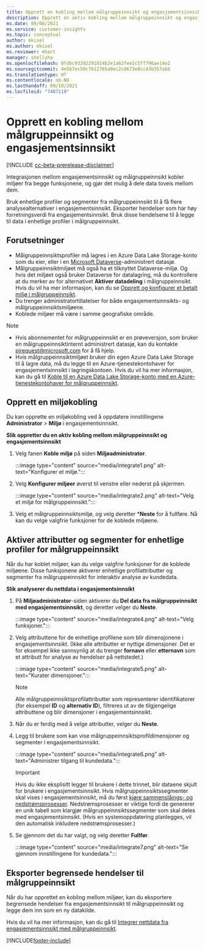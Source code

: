 ```yaml
---
title: Opprett en kobling mellom målgruppeinnsikt og engasjementsinnsikt
description: Opprett en aktiv kobling mellom målgruppeinnsikt og engasjementsinnsikt for å muliggjøre toveis deling av data.
ms.date: 09/08/2021
ms.service: customer-insights
ms.topic: conceptual
author: mkisel
ms.author: mkisel
ms.reviewer: mhart
manager: shellyha
ms.openlocfilehash: 0fdbc93292291814b2e1a62fee2c5ff796ae14e2
ms.sourcegitcommit: 4e5b7ec50c7612765a9ec2c8673e0cc43b357abb
ms.translationtype: HT
ms.contentlocale: nb-NO
ms.lasthandoff: 09/10/2021
ms.locfileid: "7487119"
---
```

# <a name="create-a-link-between-audience-insights-and-engagement-insights"></a>Opprett en kobling mellom målgruppeinnsikt og engasjementsinnsikt

[!INCLUDE [cc-beta-prerelease-disclaimer](includes/cc-beta-prerelease-disclaimer.md)]

Integrasjonen mellom engasjementsinnsikt og målgruppeinnsikt kobler miljøer fra begge funksjonene, og gjør det mulig å dele data toveis mellom dem.

Bruk enhetlige profiler og segmenter fra målgruppeinnsikt til å få flere analysealternativer i engasjementsinnsikt. Eksporter hendelser som har høy forretningsverdi fra engasjementsinnsikt. Bruk disse hendelsene til å legge til data i enhetlige profiler i målgruppeinnsikt.

## <a name="prerequisites"></a>Forutsetninger

- Målgruppeinnsiktsprofiler må lagres i en Azure Data Lake Storage-konto som du eier, eller i en [Microsoft Dataverse](/powerapps/maker/data-platform/data-platform-intro.md)-administrert datasjø. 
- Målgruppeinnsiktmiljøet må også ha et tilknyttet Dataverse-miljø. Og hvis det miljøet også bruker Dataverse for datalagring, må du kontrollere at du merker av for alternativet **Aktiver datadeling** i målgruppeinnsikt. Hvis du vil ha mer informasjon, kan du se [Opprett og konfigurer et betalt miljø i målgruppeinnsikt](../audience-insights/get-started-paid.md).
- Du trenger administratortillatelser for både engasjementsinnsikts- og målgruppeinnsiktsmiljøene.
- Koblede miljøer må være i samme geografiske område.

> [!NOTE]
> - Hvis abonnementet for målgruppeinnsikt er en prøveversjon, som bruker en målgruppeinnsiktinternt administrert datasjø, kan du kontakte [pirequest@microsoft.com](mailto:pirequest@microsoft.com) for å få hjelp. 
> - Hvis målgruppeinnsiktmiljøet bruker din egen Azure Data Lake Storage til å lagre data, må du legge til en Azure-tjenestekontohaver for engasjementsinnsikt i lagringskontoen. Hvis du vil ha mer informasjon, kan du gå til [Koble til en Azure Data Lake Storage-konto med en Azure-tjenestekontohaver for målgruppeinnsikt](../audience-insights/connect-service-principal.md). 


## <a name="create-an-environment-link"></a>Opprett en miljøkobling

Du kan opprette en miljøkobling ved å oppdatere innstillingene **Administrator** > **Miljø** i engasjementsinnsikt.

**Slik oppretter du en aktiv kobling mellom målgruppeinnsikt og engasjementsinnsikt**

1. Velg fanen **Koble miljø** på siden **Miljøadministrator**.

    :::image type="content" source="media/integrate1.png" alt-text="Konfigurer et miljø.":::

1. Velg **Konfigurer miljøer** øverst til venstre eller nederst på skjermen.

     :::image type="content" source="media/integrate2.png" alt-text="Velg et miljø for målgruppeinnsikt.":::

1. Velg et målgruppeinnsiktsmiljø, og velg deretter ***Neste** for å fullføre. Nå kan du velge valgfrie funksjoner for de koblede miljøene.
 
## <a name="enable-audience-insights-unified-profiles-attributes-and-segments"></a>Aktiver attributter og segmenter for enhetlige profiler for målgruppeinnsikt

Når du har koblet miljøer, kan du velge valgfrie funksjoner for de koblede miljøene. Disse funksjonene aktiverer enhetlige profilattributter og segmenter fra målgruppeinnsikt for interaktiv analyse av kundedata.

**Slik analyserer du nettdata i engasjementsinnsikt**

1. På **Miljøadministrator**-siden aktiverer du **Del data fra målgruppeinnsikt med engasjementsinnsikt**, og deretter velger du **Neste**.

    :::image type="content" source="media/integrate4.png" alt-text="Velg funksjoner.":::

1. Velg attributtene for de enhetlige profilene som blir dimensjonene i engasjementsinnsikt. (Ikke alle attributter er nyttige dimensjoner. Det er for eksempel ikke sannsynlig at du trenger **fornavn** eller **etternavn** som et attributt for analyse av hendelser på nettstedet.)

    :::image type="content" source="media/integrate5.png" alt-text="Kurater dimensjoner.":::

   >[!NOTE]
   > Alle målgruppeinnsiktsprofilattributter som representerer identifikatorer (for eksempel **ID** og **alternativ ID**), filtreres ut av de tilgjengelige attributtene og blir dimensjoner i engasjementsinnsikt.

1. Når du er ferdig med å velge attributter, velger du **Neste**.
1. Legg til brukere som kan vise målgruppeinnsiktsprofildimensjoner og segmenter i engasjementsinnsikt.

    :::image type="content" source="media/integrate6.png" alt-text="Administrer tilgang til kundedata.":::

   > [!IMPORTANT]
   > Hvis du ikke eksplisitt legger til brukere i dette trinnet, blir dataene skjult for brukere i engasjementsinnsikt.
   > Hvis målgruppeinnsiktssegmenter skal vises i engasjementsinnsikt, må du først [kjøre sammenslåings- og nedstrømsprosesser](../audience-insights/merge-entities.md). Nedstrømsprosesser er viktige fordi de genererer en unik tabell som klargjør målgruppeinnsiktssegmenter som skal deles med engasjementsinnsikt. (Hvis en systemoppdatering planlegges, vil den automatisk inkludere nedstrømsprosesser.)

1. Se gjennom det du har valgt, og velg deretter **Fullfør**.

    :::image type="content" source="media/integrate7.png" alt-text="Se gjennom innstillingene for kundedata.":::

## <a name="export-refined-events-to-audience-insights"></a>Eksporter begrensede hendelser til målgruppeinnsikt

Når du har opprettet en kobling mellom miljøer, kan du eksportere begrensede hendelser fra engasjementsinnsikt til målgruppeinnsikt og legge dem inn som en ny datakilde. 

Hvis du vil ha mer informasjon, kan du gå til [Integrer nettdata fra engasjementsinnsikt med målgruppeinnsikt](../audience-insights/integrate-engagement-insights.md).

<!--
## Share engagement insights refined events with audience insights

After you create a link between environments, a new option becomes available for you to share [refined events](refined-events.md) with audience insights.

Consider the following when creating refined events for audience insights: 

- Provide a meaningful name for the refined event. It will be used as an activity name in audience insights.
- Select at least the following properties to create an activity in audience insights: 
    - Signal.Action.Name indicates the activity details.
    - Signal.User.Id maps with the customer ID.
    - Signal.View.Uri is a web address as a basis for segments or measures.
    - Signal.Export.Id is a primary key for events.
    - Signal.Timestamp determines the date and time for the activity.

To share refined events:

1. From the engagement insights menu, select **Data** and then select the **Events** tab.
2. On the **Action** menu, select **Share as activity**.

    :::image type="content" source="media/integrate8.png" alt-text="Data shared events settings.":::

3. You can view and stop actively shared events on the **Export and Sharing** tab.
4. -- per Michael K, we need a mock here (Mukesh needs to update to reflect what happens in AUI once a user shares a refined event (i.e. no longer AUI, data wrangler needs to go discover data in the storage, the shared event is available as a DS and entity, correct?)

### Attach refined events shared as activities to unified profiles in audience insights

You can bring customer web activity data from engagement insights into audience insights. In addition to transactional, demographic, or behavioral data, you can view activities on the web in unified customer profiles. You can then use these profiles to get insights such as segments, measures, and predictions for audience activation.

Follow the steps in [data unification](../audience-insights/data-unification.md) to map, match, and merge website authentication information to unified profiles in audience insights.

You can also share refined events that are now available in audience insights, identified as data sources and entities. 

Next, you can relate event data from engagement insights as unified activities in customer profiles.

### Relate refined event data as an activity of a customer profile

After unifying the data, you can configure the activity for the customer profile. For more information, go to [Customer activities](../audience-insights/activities.md).

:::image type="content" source="media/web-event-activity.png" alt-text="Activities page with expanded Edit activity pane.":::

Next, configure the new activity by using mapping elements: 

- **Primary Key**: Signal.Export.Id, a unique ID that is available for every event record in engagement insights. This property is automatically generated.

- **Timestamp**: Signal.Timestamp in the event property.

- **Event**: Signal.Name, the event name that you want to track.

- **Web address**: Signal.View.Uri that refers to the URI of the page that created the event.

- **Details**: Signal.Action.Name to represent the information to associate with the event. The selected property in this case indicates that the event is for email promotion.

- **Activity type**: In this example, we choose the existing activity type WebLog. This selection is a useful filter option to run prediction models or create segments based on this activity type.

- **Set up relationship**: This important setting ties the activity to existing customer profiles. **Signal.User.Id** is the identifier configured in the SDK to be collected. It relates to the user ID in other data sources that are configured in audience insights. 

This example configures the relationship between Signal.User.Id and RetailCustomers:CustomerRetailId, which is the primary key that was identified in the map step of the data unification process.

After processing the activities, you can review customer records and open a customer card to see activities from engagement insights in the timeline. 

> [!TIP]
> To find a customer ID that has an engagement insights activity, go to **Entities** and preview the data for the UnifiedActivity entity. **ActivityTypeDisplay = WebLog** contains the engagement insights activity configured in the preceding example. Copy the customer ID for one of those records and search<!--note from editor: Edit okay? I couldn't quite follow this.-- > for that ID on the **Customers** page.

--> 

[!INCLUDE[footer-include](../includes/footer-banner.md)]
